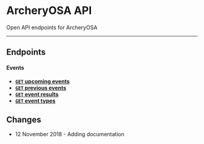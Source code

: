 # ArcheryOSA API

Open API endpoints for ArcheryOSA
***



## Endpoints

#### Events

- **[<code>GET</code> upcoming events](https://github.com/steveclifton/ArcheryOSA-v.3/blob/master/api-documentation/GET_upcomingevents.md)**
- **[<code>GET</code> previous events](https://github.com/steveclifton/ArcheryOSA-v.3/blob/master/api-documentation/GET_previousevents.md)**
- **[<code>GET</code> event results](https://github.com/steveclifton/ArcheryOSA-v.3/blob/master/api-documentation/GET_eventresults.md)**
- **[<code>GET</code> event types](https://github.com/steveclifton/ArcheryOSA-v.3/blob/master/api-documentation/GET_eventtypes.md)**



## Changes

* 12 November 2018 - Adding documentation 
